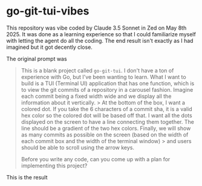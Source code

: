 # go-git-tui-vibes

This repository was vibe coded by Claude 3.5 Sonnet in Zed on May 8th 2025. It was done as a learning experience so that I could familiarize myself with letting the agent do all the coding. The end result isn't exactly as I had imagined but it got decently close.

The original prompt was

> This is a blank project called `go-git-tui`. I don't have a ton of experience
> with Go, but I've been wanting to learn. What I want to build is a TUI (Terminal UI) application that has one function, which is to view the git
> commits of a repository in a carousel fashion. Imagine each commit being a fixed width wide and we display all the information about it vertically. > At the bottom of the box, I want a colored dot. If you take the 6 characters of a commit sha, it is a valid hex color so the colored dot will be
> based off that. I want all the dots displayed on the screen to have a line connecting them together. The line should be a gradient of the two hex
> colors. Finally, we will show as many commits as possible on the screen (based on the width of each commit box and the width of the terminal window) > and users should be able to scroll using the arrow keys.
>
>Before you write any code, can you come up with a plan for implementing this project?

This is the result

